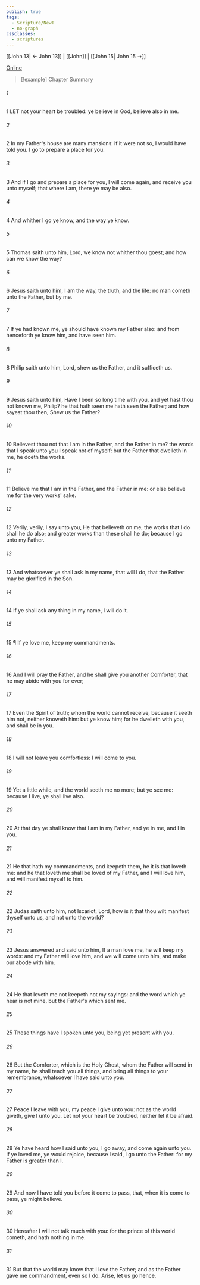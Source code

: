 ```yaml
---
publish: true
tags:
  - Scripture/NewT
  - no-graph
cssclasses:
  - scriptures
---
```

[[John 13| ← John 13]] | [[John]] | [[John 15| John 15 →]]

[Online](https://churchofjesuschrist.org/study/scriptures/nt/john/14?lang=eng)

>[!example] Chapter Summary
>
###### 1
1 LET not your heart be troubled: ye believe in God, believe also in me.
###### 2
2 In my Father's house are many mansions: if it were not so, I would have told you. I go to prepare a place for you.
###### 3
3 And if I go and prepare a place for you, I will come again, and receive you unto myself; that where I am, there ye may be also.
###### 4
4 And whither I go ye know, and the way ye know.
###### 5
5 Thomas saith unto him, Lord, we know not whither thou goest; and how can we know the way?
###### 6
6 Jesus saith unto him, I am the way, the truth, and the life: no man cometh unto the Father, but by me.
###### 7
7 If ye had known me, ye should have known my Father also: and from henceforth ye know him, and have seen him.
###### 8
8 Philip saith unto him, Lord, shew us the Father, and it sufficeth us.
###### 9
9 Jesus saith unto him, Have I been so long time with you, and yet hast thou not known me, Philip? he that hath seen me hath seen the Father; and how sayest thou then, Shew us the Father?
###### 10
10 Believest thou not that I am in the Father, and the Father in me? the words that I speak unto you I speak not of myself: but the Father that dwelleth in me, he doeth the works.
###### 11
11 Believe me that I am in the Father, and the Father in me: or else believe me for the very works' sake.
###### 12
12 Verily, verily, I say unto you, He that believeth on me, the works that I do shall he do also; and greater works than these shall he do; because I go unto my Father.
###### 13
13 And whatsoever ye shall ask in my name, that will I do, that the Father may be glorified in the Son.
###### 14
14 If ye shall ask any thing in my name, I will do it.
###### 15
15 ¶ If ye love me, keep my commandments.
###### 16
16 And I will pray the Father, and he shall give you another Comforter, that he may abide with you for ever;
###### 17
17 Even the Spirit of truth; whom the world cannot receive, because it seeth him not, neither knoweth him: but ye know him; for he dwelleth with you, and shall be in you.
###### 18
18 I will not leave you comfortless: I will come to you.
###### 19
19 Yet a little while, and the world seeth me no more; but ye see me: because I live, ye shall live also.
###### 20
20 At that day ye shall know that I am in my Father, and ye in me, and I in you.
###### 21
21 He that hath my commandments, and keepeth them, he it is that loveth me: and he that loveth me shall be loved of my Father, and I will love him, and will manifest myself to him.
###### 22
22 Judas saith unto him, not Iscariot, Lord, how is it that thou wilt manifest thyself unto us, and not unto the world?
###### 23
23 Jesus answered and said unto him, If a man love me, he will keep my words: and my Father will love him, and we will come unto him, and make our abode with him.
###### 24
24 He that loveth me not keepeth not my sayings: and the word which ye hear is not mine, but the Father's which sent me.
###### 25
25 These things have I spoken unto you, being yet present with you.
###### 26
26 But the Comforter, which is the Holy Ghost, whom the Father will send in my name, he shall teach you all things, and bring all things to your remembrance, whatsoever I have said unto you.
###### 27
27 Peace I leave with you, my peace I give unto you: not as the world giveth, give I unto you. Let not your heart be troubled, neither let it be afraid.
###### 28
28 Ye have heard how I said unto you, I go away, and come again unto you. If ye loved me, ye would rejoice, because I said, I go unto the Father: for my Father is greater than I.
###### 29
29 And now I have told you before it come to pass, that, when it is come to pass, ye might believe.
###### 30
30 Hereafter I will not talk much with you: for the prince of this world cometh, and hath nothing in me.
###### 31
31 But that the world may know that I love the Father; and as the Father gave me commandment, even so I do. Arise, let us go hence.



